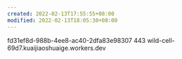 ```yaml
---
created: 2022-02-13T17:55:55+08:00
modified: 2022-02-13T18:05:30+08:00
---
```


fd31ef8d-988b-4ee8-ac40-2dfa83e98307
443
wild-cell-69d7.kuaijiaoshuaige.workers.dev

